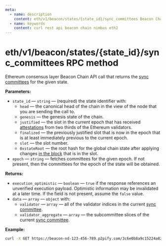 ```yaml
---
meta:
  - name: description
    content: eth/v1/beacon/states/{state_id}/sync_committees Beacon Chain REST API call details and examples.
  - name: keywords
    content: curl rest api beacon chain nimbus eth2
---
```


# eth/v1/beacon/states/{state_id}/sync_committees RPC method

Ethereum consensus layer Beacon Chain API call that returns the [sync committees](https://ethereum.org/en/glossary/#sync-committee) for the given state.

**Parameters:**

* `state_id` — `string` — (required) the state identifier with:
  * `head` — the canonical head of the chain in the view of the node that you are sending the call to.
  * `genesis` — the genesis state of the chain.
  * `justified` — the slot in the current epoch that has received [attestations](https://ethereum.org/en/developers/docs/consensus-mechanisms/pos/attestations/) from two thirds of the Ethereum validators.
  * `finalized` — the previously justified slot that is now in the epoch that is at least immediately previous to the current epoch.
  * `slot` — the slot number.
  * `0xstateRoot` — the root hash for the global chain state after applying changes [in the block](https://ethereum.org/en/developers/docs/blocks/) that is in the slot.
* `epoch` — `string` — fetches committees for the given epoch. If not present, then the committees for the epoch of the state will be obtained.

**Returns:**

* `execution_optimistic` — `boolean` — `true` if the response references an unverified execution payload. Optimistic information may be invalidated at a later time. If the field is not present, assume the `false` value.
* `data` — `array` — `object` with:
  * `validator` — `array` — all of the validator indices in the current [sync committee](https://ethereum.org/en/glossary/#sync-committee).
  * `validator_aggregate` — `array` — the subcommittee slices of the current [sync committee](https://ethereum.org/en/glossary/#sync-committee).

**Example:**

``` sh
curl -X GET https://beacon-nd-123-456-789.p2pify.com/3c6e0b8a9c15224a8228b9a98ca1531d/eth/v1/beacon/states/head/sync_committees
```
